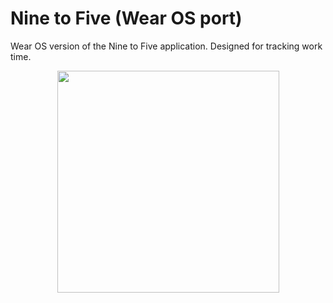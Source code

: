 # Nine to Five (Wear OS port)
Wear OS version of the Nine to Five application. Designed for tracking work time.
<p align="center">
  <img src="http://tommiseppanen.github.io/screenshots/nine-to-five-wear.png" width="355">
</p>